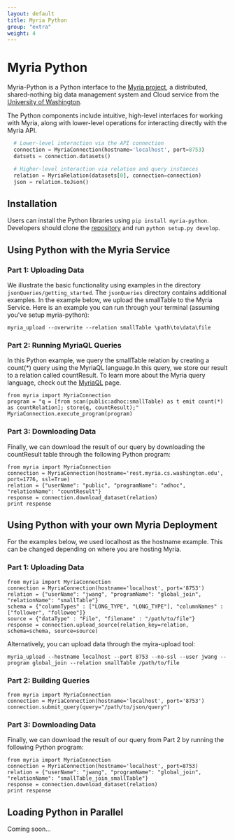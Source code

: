 ```yaml
---
layout: default
title: Myria Python
group: "extra"
weight: 4
---
```


# Myria Python

Myria-Python is a Python interface to the [Myria project](http://myria.cs.washington.edu), a distributed, shared-nothing big data management system and Cloud service from the [University of Washington](http://www.cs.washington.edu).

The Python components include intuitive, high-level interfaces for working with Myria, along with lower-level operations for interacting directly with the Myria API.

```python
  # Lower-level interaction via the API connection
  connection = MyriaConnection(hostname='localhost', port=8753)
  datsets = connection.datasets()

  # Higher-level interaction via relation and query instances
  relation = MyriaRelation(datasets[0], connection=connection)
  json = relation.toJson()
```

## Installation

Users can install the Python libraries using `pip install myria-python`. Developers should clone the [repository](https://github.com/uwescience/myria-python) and run `python setup.py develop`.


## Using Python with the Myria Service

### Part 1: Uploading Data

We illustrate the basic functionality using examples in the directory
`jsonQueries/getting_started`. The  `jsonQueries` directory contains additional examples. In the example below, we upload the smallTable to the Myria Service. Here is an example you can run through your terminal (assuming you've setup myria-python):

```
myria_upload --overwrite --relation smallTable \path\to\data\file
```

### Part 2: Running MyriaQL Queries
In this Python example, we query the smallTable relation by creating a count(*) query using the MyriaQL language.In this query, we store our result to a relation called countResult. To learn more about the Myria query language, check out the [MyriaQL](myriaql.html) page.

```
from myria import MyriaConnection
program = "q = [from scan(public:adhoc:smallTable) as t emit count(*) as countRelation]; store(q, countResult);"
MyriaConnection.execute_program(program)
```

### Part 3: Downloading Data
Finally, we can download the result of our query by downloading the countResult table through the following Python program:

```
from myria import MyriaConnection
connection = MyriaConnection(hostname='rest.myria.cs.washington.edu', port=1776, ssl=True)
relation = {"userName": "public", "programName": "adhoc", "relationName": "countResult"}
response = connection.download_dataset(relation)
print response
```

## Using Python with your own Myria Deployment
For the examples below, we used localhost as the hostname example. This can be changed depending on where you are hosting Myria. 

### Part 1: Uploading Data
```
from myria import MyriaConnection
connection = MyriaConnection(hostname='localhost', port='8753')
relation = {"userName": "jwang", "programName": "global_join", "relationName": "smallTable"}
schema = {"columnTypes" : ["LONG_TYPE", "LONG_TYPE"], "columnNames" : ["follower", "followee"]}
source = {"dataType" : "File", "filename" : "/path/to/file"}
response = connection.upload_source(relation_key=relation, schema=schema, source=source)
```

Alternatively, you can upload data through the myira-upload tool:

```
myria_upload --hostname localhost --port 8753 --no-ssl --user jwang --program global_join --relation smallTable /path/to/file
```

### Part 2: Building Queries
```
from myria import MyriaConnection
connection = MyriaConnection(hostname='localhost', port='8753')
connection.submit_query(query="/path/to/json/query")
```

### Part 3: Downloading Data
Finally, we can download the result of our query from Part 2 by running the following Python program:
```
from myria import MyriaConnection
connection = MyriaConnection(hostname='localhost', port=8753)
relation = {"userName": "jwang", "programName": "global_join", "relationName": "smallTable_join_smallTable"}
response = connection.download_dataset(relation)
print response

```

## Loading Python in Parallel
Coming soon...


